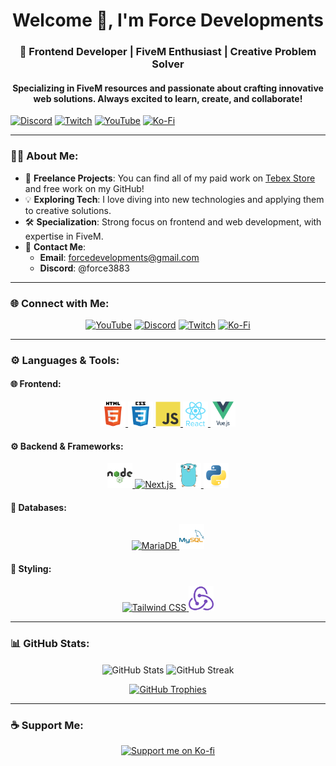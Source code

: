 <h1 align="center">Welcome 👋, I'm Force Developments</h1>
<h3 align="center">🚀 Frontend Developer | FiveM Enthusiast | Creative Problem Solver</h3>
<h4 align="center">Specializing in FiveM resources and passionate about crafting innovative web solutions. Always excited to learn, create, and collaborate!</h4>

[![Discord](https://img.shields.io/badge/Discord-%237289DA.svg?style=for-the-badge&logo=discord&logoColor=white)](https://discord.gg/S9k6mp27D9)
[![Twitch](https://img.shields.io/badge/Twitch-%239146FF.svg?style=for-the-badge&logo=Twitch&logoColor=white)](https://www.twitch.tv/forcedevelopments)
[![YouTube](https://img.shields.io/badge/YouTube-%23FF0000.svg?style=for-the-badge&logo=YouTube&logoColor=white)](https://www.youtube.com/c/forcedevelopments)
[![Ko-Fi](https://img.shields.io/badge/Ko--fi-F16061?style=for-the-badge&logo=ko-fi&logoColor=white)](https://ko-fi.com/forcedevelopments)

---

### 🧑‍💻 About Me:
- 💼 **Freelance Projects**: You can find all of my paid work on [Tebex Store](https://force.tebex.io/) and free work on my GitHub!
- 💡 **Exploring Tech**: I love diving into new technologies and applying them to creative solutions.
- 🛠 **Specialization**: Strong focus on frontend and web development, with expertise in FiveM.
- 💬 **Contact Me**: 
   - **Email**: forcedevelopments@gmail.com 
   - **Discord**: @force3883

---

### 🌐 Connect with Me:
<p align="center">
  <a href="https://www.youtube.com/c/forcedevelopments" target="_blank"><img src="https://raw.githubusercontent.com/rahuldkjain/github-profile-readme-generator/master/src/images/icons/Social/youtube.svg" alt="YouTube" height="40" width="40" /></a>
  <a href="https://discord.gg/S9k6mp27D9" target="_blank"><img src="https://raw.githubusercontent.com/rahuldkjain/github-profile-readme-generator/master/src/images/icons/Social/discord.svg" alt="Discord" height="40" width="40" /></a>
  <a href="https://www.twitch.tv/forcedevelopments" target="_blank"><img src="https://img.shields.io/badge/Twitch-%239146FF.svg?style=for-the-badge&logo=Twitch&logoColor=white" alt="Twitch" /></a>
  <a href="https://ko-fi.com/forcedevelopments" target="_blank"><img src="https://img.shields.io/badge/Ko--fi-F16061?style=for-the-badge&logo=ko-fi&logoColor=white" alt="Ko-Fi" /></a>
</p>

---

### ⚙️ Languages & Tools:

#### 🌐 Frontend:
<p align="center">
  <a href="https://www.w3.org/html/" target="_blank" rel="noreferrer"> <img src="https://raw.githubusercontent.com/devicons/devicon/master/icons/html5/html5-original-wordmark.svg" alt="HTML5" width="40" height="40"/> </a> 
  <a href="https://www.w3schools.com/css/" target="_blank" rel="noreferrer"> <img src="https://raw.githubusercontent.com/devicons/devicon/master/icons/css3/css3-original-wordmark.svg" alt="CSS3" width="40" height="40"/> </a> 
  <a href="https://developer.mozilla.org/en-US/docs/Web/JavaScript" target="_blank" rel="noreferrer"> <img src="https://raw.githubusercontent.com/devicons/devicon/master/icons/javascript/javascript-original.svg" alt="JavaScript" width="40" height="40"/> </a>
  <a href="https://reactjs.org/" target="_blank" rel="noreferrer"> <img src="https://raw.githubusercontent.com/devicons/devicon/master/icons/react/react-original-wordmark.svg" alt="React" width="40" height="40"/> </a>
  <a href="https://vuejs.org/" target="_blank" rel="noreferrer"> <img src="https://raw.githubusercontent.com/devicons/devicon/master/icons/vuejs/vuejs-original-wordmark.svg" alt="Vue.js" width="40" height="40"/> </a>
</p>

#### ⚙️ Backend & Frameworks:
<p align="center">
  <a href="https://nodejs.org" target="_blank" rel="noreferrer"> <img src="https://raw.githubusercontent.com/devicons/devicon/master/icons/nodejs/nodejs-original-wordmark.svg" alt="Node.js" width="40" height="40"/> </a>
  <a href="https://nextjs.org/" target="_blank" rel="noreferrer"> <img src="https://cdn.worldvectorlogo.com/logos/nextjs-2.svg" alt="Next.js" width="40" height="40"/> </a>
  <a href="https://golang.org" target="_blank" rel="noreferrer"> <img src="https://raw.githubusercontent.com/devicons/devicon/master/icons/go/go-original.svg" alt="Go" width="40" height="40"/> </a>
  <a href="https://www.python.org" target="_blank" rel="noreferrer"> <img src="https://raw.githubusercontent.com/devicons/devicon/master/icons/python/python-original.svg" alt="Python" width="40" height="40"/> </a>
</p>

#### 💾 Databases:
<p align="center">
  <a href="https://mariadb.org/" target="_blank" rel="noreferrer"> <img src="https://www.vectorlogo.zone/logos/mariadb/mariadb-icon.svg" alt="MariaDB" width="40" height="40"/> </a>
  <a href="https://www.mysql.com/" target="_blank" rel="noreferrer"> <img src="https://raw.githubusercontent.com/devicons/devicon/master/icons/mysql/mysql-original-wordmark.svg" alt="MySQL" width="40" height="40"/> </a>
</p>

#### 🎨 Styling:
<p align="center">
  <a href="https://tailwindcss.com/" target="_blank" rel="noreferrer"> <img src="https://www.vectorlogo.zone/logos/tailwindcss/tailwindcss-icon.svg" alt="Tailwind CSS" width="40" height="40"/> </a>
  <a href="https://redux.js.org" target="_blank" rel="noreferrer"> <img src="https://raw.githubusercontent.com/devicons/devicon/master/icons/redux/redux-original.svg" alt="Redux" width="40" height="40"/> </a>
</p>

---

### 📊 GitHub Stats:
<p align="center">
  <img align="center" src="https://github-readme-stats.vercel.app/api?username=force-developing&show_icons=true&theme=radical" alt="GitHub Stats" />
  <img align="center" src="https://github-readme-streak-stats.herokuapp.com/?user=force-developing&theme=radical" alt="GitHub Streak" />
</p>

<p align="center">
  <a href="https://github.com/ryo-ma/github-profile-trophy">
    <img src="https://github-profile-trophy.vercel.app/?username=force-developing&theme=onedark&no-bg=true" alt="GitHub Trophies" />
  </a>
</p>

---

### ☕ Support Me:
<p align="center">
  <a href="https://ko-fi.com/forcedevelopments">
    <img src="https://cdn.ko-fi.com/cdn/kofi3.png?v=3" height="50" width="210" alt="Support me on Ko-fi" />
  </a>
</p>
